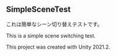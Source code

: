 SimpleSceneTest
-----------

これは簡単なシーン切り替えテストです。

This is a simple scene switching test.

This project was created with Unity 2021.2.
